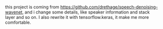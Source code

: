 this project is coming from https://github.com/drethage/speech-denoising-wavenet, and i change some details, like speaker information and stack layer and so on. I also rewrite it with tensorflow.keras, it make me more comfortable.
